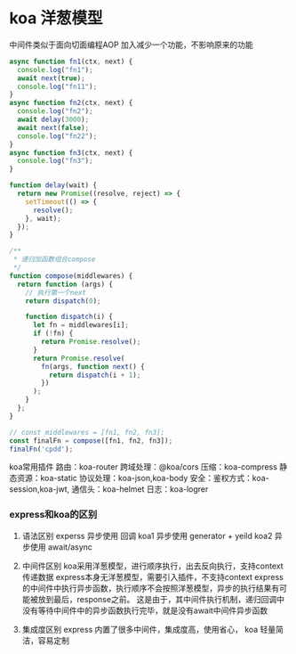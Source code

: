 # koa 洋葱模型

中间件类似于面向切面编程AOP
加入减少一个功能，不影响原来的功能 

```js
async function fn1(ctx, next) {
  console.log("fn1");
  await next(true);
  console.log("fn11");
}
async function fn2(ctx, next) {
  console.log("fn2");
  await delay(3000);
  await next(false);
  console.log("fn22");
}
async function fn3(ctx, next) {
  console.log("fn3");
}

function delay(wait) {
  return new Promise((resolve, reject) => {
    setTimeout(() => {
      resolve();
    }, wait);
  });
}

/**
 * 递归加函数组合compose
 */
function compose(middlewares) {
  return function (args) {
    // 执行第一个next
    return dispatch(0);

    function dispatch(i) {
      let fn = middlewares[i];
      if (!fn) {
        return Promise.resolve();
      }
      return Promise.resolve(
        fn(args, function next() {
          return dispatch(i + 1);
        })
      );
    }
  };
}

// const middlewares = [fn1, fn2, fn3];
const finalFn = compose([fn1, fn2, fn3]);
finalFn('cpdd');
```

koa常用插件
路由：koa-router
跨域处理：@koa/cors
压缩：koa-compress
静态资源：koa-static
协议处理：koa-json,koa-body
安全：鉴权方式：koa-session,koa-jwt, 通信头：koa-helmet
日志：koa-logrer

### express和koa的区别
1. 语法区别
experss 异步使用 回调
koa1 异步使用 generator + yeild
koa2 异步使用 await/async

2. 中间件区别
koa采用洋葱模型，进行顺序执行，出去反向执行，支持context传递数据
express本身无洋葱模型，需要引入插件，不支持context
express的中间件中执行异步函数，执行顺序不会按照洋葱模型，异步的执行结果有可能被放到最后，response之前。
这是由于，其中间件执行机制，递归回调中没有等待中间件中的异步函数执行完毕，就是没有await中间件异步函数

3. 集成度区别
express 内置了很多中间件，集成度高，使用省心，
koa 轻量简洁，容易定制